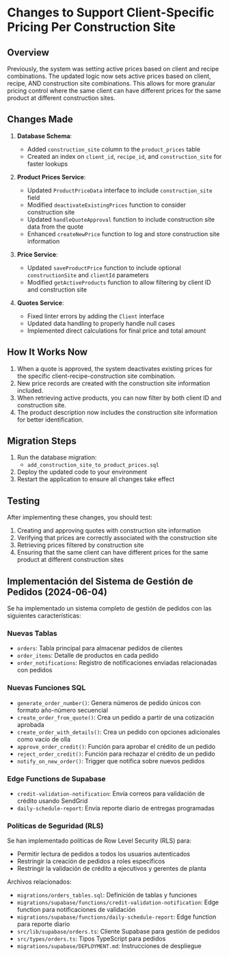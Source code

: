 # Changes to Support Client-Specific Pricing Per Construction Site

## Overview

Previously, the system was setting active prices based on client and recipe combinations. The updated logic now sets active prices based on client, recipe, AND construction site combinations. This allows for more granular pricing control where the same client can have different prices for the same product at different construction sites.

## Changes Made

1. **Database Schema**:
   - Added `construction_site` column to the `product_prices` table
   - Created an index on `client_id`, `recipe_id`, and `construction_site` for faster lookups

2. **Product Prices Service**:
   - Updated `ProductPriceData` interface to include `construction_site` field
   - Modified `deactivateExistingPrices` function to consider construction site
   - Updated `handleQuoteApproval` function to include construction site data from the quote
   - Enhanced `createNewPrice` function to log and store construction site information

3. **Price Service**:
   - Updated `saveProductPrice` function to include optional `constructionSite` and `clientId` parameters
   - Modified `getActiveProducts` function to allow filtering by client ID and construction site

4. **Quotes Service**:
   - Fixed linter errors by adding the `Client` interface
   - Updated data handling to properly handle null cases
   - Implemented direct calculations for final price and total amount

## How It Works Now

1. When a quote is approved, the system deactivates existing prices for the specific client-recipe-construction site combination.
2. New price records are created with the construction site information included.
3. When retrieving active products, you can now filter by both client ID and construction site.
4. The product description now includes the construction site information for better identification.

## Migration Steps

1. Run the database migration:
   - `add_construction_site_to_product_prices.sql`
2. Deploy the updated code to your environment
3. Restart the application to ensure all changes take effect

## Testing

After implementing these changes, you should test:
1. Creating and approving quotes with construction site information
2. Verifying that prices are correctly associated with the construction site
3. Retrieving prices filtered by construction site
4. Ensuring that the same client can have different prices for the same product at different construction sites

## Implementación del Sistema de Gestión de Pedidos (2024-06-04)

Se ha implementado un sistema completo de gestión de pedidos con las siguientes características:

### Nuevas Tablas

- `orders`: Tabla principal para almacenar pedidos de clientes
- `order_items`: Detalle de productos en cada pedido
- `order_notifications`: Registro de notificaciones enviadas relacionadas con pedidos

### Nuevas Funciones SQL

- `generate_order_number()`: Genera números de pedido únicos con formato año-número secuencial
- `create_order_from_quote()`: Crea un pedido a partir de una cotización aprobada
- `create_order_with_details()`: Crea un pedido con opciones adicionales como vacío de olla
- `approve_order_credit()`: Función para aprobar el crédito de un pedido
- `reject_order_credit()`: Función para rechazar el crédito de un pedido
- `notify_on_new_order()`: Trigger que notifica sobre nuevos pedidos

### Edge Functions de Supabase

- `credit-validation-notification`: Envía correos para validación de crédito usando SendGrid
- `daily-schedule-report`: Envía reporte diario de entregas programadas

### Políticas de Seguridad (RLS)

Se han implementado políticas de Row Level Security (RLS) para:

- Permitir lectura de pedidos a todos los usuarios autenticados
- Restringir la creación de pedidos a roles específicos
- Restringir la validación de crédito a ejecutivos y gerentes de planta

Archivos relacionados:
- `migrations/orders_tables.sql`: Definición de tablas y funciones
- `migrations/supabase/functions/credit-validation-notification`: Edge function para notificaciones de validación
- `migrations/supabase/functions/daily-schedule-report`: Edge function para reporte diario
- `src/lib/supabase/orders.ts`: Cliente Supabase para gestión de pedidos
- `src/types/orders.ts`: Tipos TypeScript para pedidos
- `migrations/supabase/DEPLOYMENT.md`: Instrucciones de despliegue 